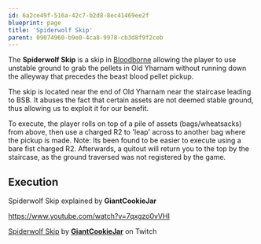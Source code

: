 ```yaml
---
id: 6a2ce49f-516a-42c7-b2d8-8ec41469ee2f
blueprint: page
title: 'Spiderwolf Skip'
parent: 09074960-b9e0-4ca8-9978-cb3d8f9f2ceb
---
```

The **Spiderwolf Skip** is a skip in [Bloodborne](/bloodborne) allowing the player to use unstable ground to grab the pellets in Old Yharnam without running down the alleyway that precedes the beast blood pellet pickup.

The skip is located near the end of Old Yharnam near the staircase leading to BSB. It abuses the fact that certain assets are not deemed stable ground, thus allowing us to exploit it for our benefit.

To execute, the player rolls on top of a pile of assets (bags/wheatsacks) from above, then use a charged R2 to 'leap' across to another bag where the pickup is made. Note: Its been found to be easier to execute using a bare fist charged R2. Afterwards, a quitout will return you to the top by the staircase, as the ground traversed was not registered by the game.

## Execution

Spiderwolf Skip explained by **GiantCookieJar**

https://www.youtube.com/watch?v=7qxgzo0vVHI

[Spiderwolf Skip](https://clips.twitch.tv/AttractiveAmazingOrcaDeIlluminati-A-YiJGiwQU8jpzl-)  by [**GiantCookieJar**](https://www.twitch.tv/GiantCookieJar) on Twitch
